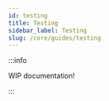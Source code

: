 ```yaml
---
id: testing
title: Testing
sidebar_label: Testing
slug: /core/guides/testing
---
```


:::info

WIP documentation!

:::
